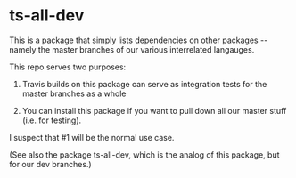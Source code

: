 # ts-all-dev

This is a package that simply lists dependencies on other packages --
namely the master branches of our various interrelated langauges.

This repo serves two purposes:

1) Travis builds on this package can serve as integration tests for the 
master branches as a whole

2) You can install this package if you want to pull down all our master stuff
(i.e. for testing).

I suspect that #1 will be the normal use case.

(See also the package ts-all-dev, which is the analog of this package,
but for our dev branches.)
